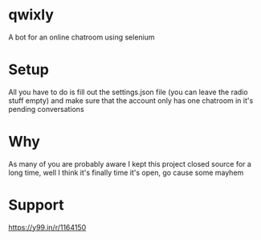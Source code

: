 # qwixly
A bot for an online chatroom using selenium


# Setup
All you have to do is fill out the settings.json file (you can leave the radio stuff empty) and make sure that the account only has one chatroom in it's pending conversations


# Why
As many of you are probably aware I kept this project closed source for a long time, well I think it's finally time it's open, go cause some mayhem

# Support
https://y99.in/r/1164150

